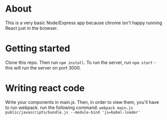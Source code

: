 # About

This is a very basic Node/Express app because chrome isn't happy running React just in the browser.

# Getting started

Clone this repo. Then run `npm install`. To run the server, run `npm start` - this will run the server on port 3000.

# Writing react code

Write your components in main.js. Then, in order to view them, you'll have to run webpack. run the following command:
`webpack main.js public/javascripts/bundle.js --module-bind 'js=babel-loader'`
